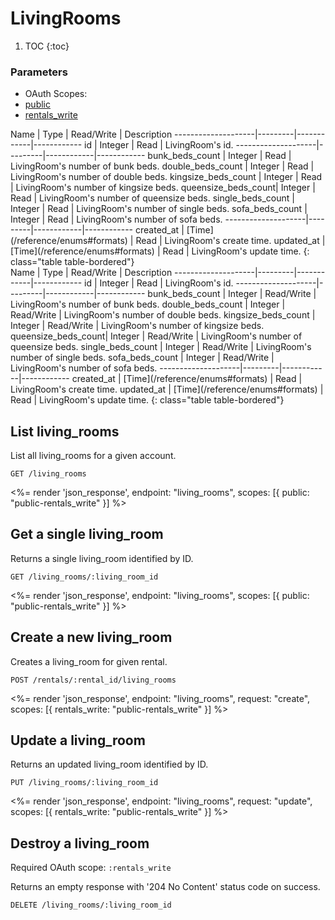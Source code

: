 # LivingRooms

1. TOC
{:toc}

### Parameters
<ul class="nav nav-pills" role="tablist">
  <li class="disabled"><a>OAuth Scopes:</a></li>
  <li class="active"><a href="#public" role="tab" data-toggle="pill">public</a></li>
  <li><a href="#rentals_write" role="tab" data-toggle="pill">rentals_write</a></li>
</ul>
<div class="tab-content" markdown="1">
  <div class="tab-pane active" id="public" markdown="1">
Name                | Type    | Read/Write | Description
--------------------|---------|------------|------------
id                  | Integer | Read       | LivingRoom's id.
--------------------|---------|------------|------------
bunk_beds_count     | Integer | Read       | LivingRoom's number of bunk beds.
double_beds_count   | Integer | Read       | LivingRoom's number of double beds.
kingsize_beds_count | Integer | Read       | LivingRoom's number of kingsize beds.
queensize_beds_count| Integer | Read       | LivingRoom's number of queensize beds.
single_beds_count   | Integer | Read       | LivingRoom's number of single beds.
sofa_beds_count     | Integer | Read       | LivingRoom's number of sofa beds.
--------------------|---------|------------|------------
created_at          | [Time](/reference/enums#formats) | Read       | LivingRoom's create time.
updated_at          | [Time](/reference/enums#formats) | Read       | LivingRoom's update time.
{: class="table table-bordered"}
  </div>
  <div class="tab-pane" id="rentals_write" markdown="1">
Name                | Type    | Read/Write | Description
--------------------|---------|------------|------------
id                  | Integer | Read       | LivingRoom's id.
--------------------|---------|------------|------------
bunk_beds_count     | Integer | Read/Write | LivingRoom's number of bunk beds.
double_beds_count   | Integer | Read/Write | LivingRoom's number of double beds.
kingsize_beds_count | Integer | Read/Write | LivingRoom's number of kingsize beds.
queensize_beds_count| Integer | Read/Write | LivingRoom's number of queensize beds.
single_beds_count   | Integer | Read/Write | LivingRoom's number of single beds.
sofa_beds_count     | Integer | Read/Write | LivingRoom's number of sofa beds.
--------------------|---------|------------|------------
created_at          | [Time](/reference/enums#formats) | Read       | LivingRoom's create time.
updated_at          | [Time](/reference/enums#formats) | Read       | LivingRoom's update time.
{: class="table table-bordered"}
  </div>
</div>

## List living_rooms

List all living_rooms for a given account.

~~~
GET /living_rooms
~~~

<%= render 'json_response', endpoint: "living_rooms",
  scopes: [{ public: "public-rentals_write" }] %>

## Get a single living_room

Returns a single living_room identified by ID.

~~~
GET /living_rooms/:living_room_id
~~~

<%= render 'json_response', endpoint: "living_rooms",
  scopes: [{ public: "public-rentals_write" }] %>

## Create a new living_room

Creates a living_room for given rental.

~~~
POST /rentals/:rental_id/living_rooms
~~~

<%= render 'json_response', endpoint: "living_rooms", request: "create",
  scopes: [{ rentals_write: "public-rentals_write" }] %>

## Update a living_room

Returns an updated living_room identified by ID.

~~~
PUT /living_rooms/:living_room_id
~~~

<%= render 'json_response', endpoint: "living_rooms", request: "update",
  scopes: [{ rentals_write: "public-rentals_write" }] %>

## Destroy a living_room

Required OAuth scope: `:rentals_write`

Returns an empty response with '204 No Content' status code on success.

~~~~~~
DELETE /living_rooms/:living_room_id
~~~~~~
